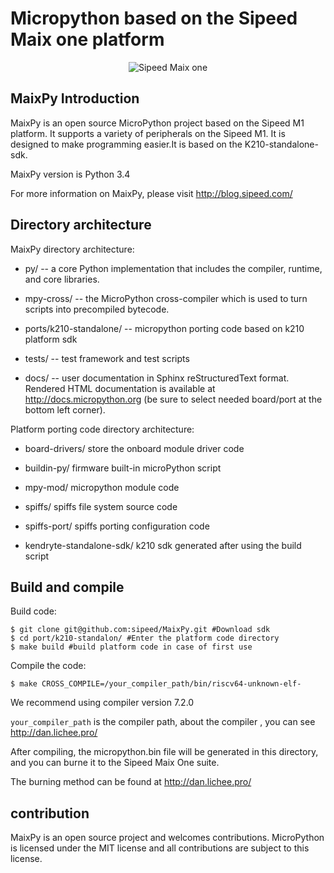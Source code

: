 Micropython based on the Sipeed Maix one platform
===============================================

<p align="center">
  <img src="http://pgeza64pd.bkt.clouddn.com/dan-board.jpg" alt="Sipeed Maix one"/>
</p>


MaixPy Introduction
---------------------

MaixPy is an open source MicroPython project based on the Sipeed M1 platform. It supports a variety of peripherals on the Sipeed M1. It is designed to make programming easier.It is  based on the K210-standalone-sdk.

MaixPy version is Python 3.4

For more information on MaixPy, please visit http://blog.sipeed.com/


Directory architecture
---------------------------

MaixPy directory architecture:

- py/ -- a core Python implementation that includes the compiler, runtime, and core libraries.

- mpy-cross/ --  the MicroPython cross-compiler which is used to turn scripts into precompiled bytecode.

- ports/k210-standalone/ -- micropython porting code based on k210 platform sdk

- tests/ -- test framework and test scripts

- docs/ -- user documentation in Sphinx reStructuredText format. Rendered HTML documentation is available at http://docs.micropython.org (be sure to select needed board/port at the bottom left corner).

Platform porting code directory architecture:

- board-drivers/ store the onboard module driver code

- buildin-py/ firmware built-in microPython script

- mpy-mod/ micropython module code

- spiffs/ spiffs file system source code

- spiffs-port/ spiffs porting configuration code

- kendryte-standalone-sdk/ k210 sdk generated after using the build script

Build and compile
--------------------------------------------

Build code:

	$ git clone git@github.com:sipeed/MaixPy.git #Download sdk
	$ cd port/k210-standalon/ #Enter the platform code directory
	$ make build #build platform code in case of first use

Compile the code:

	$ make CROSS_COMPILE=/your_compiler_path/bin/riscv64-unknown-elf-

We recommend using compiler version 7.2.0

`your_compiler_path` is the compiler path, about the compiler , you can see http://dan.lichee.pro/

After compiling, the micropython.bin file will be generated in this directory, and you can burne it to the Sipeed Maix One suite. 

The burning method can be found at http://dan.lichee.pro/

contribution
------------

MaixPy is an open source project and welcomes contributions. MicroPython is licensed under the MIT license and all contributions are subject to this license.


























